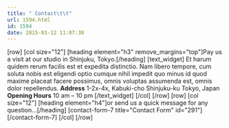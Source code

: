 ```yaml
---
title: " Contact\t\t"
url: 1594.html
id: 1594
date: 2015-03-12 11:07:30
---
```


\[row\] \[col size="12"\] \[heading element="h3" remove\_margins="top"\]Pay us a visit at our studio in Shinjuku, Tokyo.\[/heading\] \[text\_widget\] Et harum quidem rerum facilis est et expedita distinctio. Nam libero tempore, cum soluta nobis est eligendi optio cumque nihil impedit quo minus id quod maxime placeat facere possimus, omnis voluptas assumenda est, omnis dolor repellendus. **Address** 1-2x-4x, Kabuki-cho Shinjuku-ku Tokyo, Japan **Opening Hours** 10 am – 10 pm \[/text_widget\] \[/col\] \[/row\] \[row\] \[col size="12"\] \[heading element="h4"\]or send us a quick message for any question...\[/heading\] \[contact-form-7 title="Contact Form" id="291"\]\[/contact-form-7\] \[/col\] \[/row\]